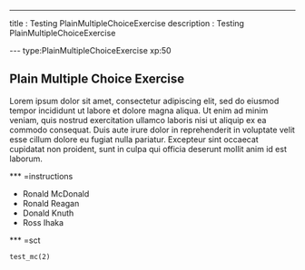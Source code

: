 ---
title       : Testing PlainMultipleChoiceExercise
description : Testing PlainMultipleChoiceExercise

--- type:PlainMultipleChoiceExercise xp:50
## Plain Multiple Choice Exercise

Lorem ipsum dolor sit amet, consectetur adipiscing elit, sed do eiusmod tempor incididunt ut labore et dolore magna aliqua. Ut enim ad minim veniam, quis nostrud exercitation ullamco laboris nisi ut aliquip ex ea commodo consequat. Duis aute irure dolor in reprehenderit in voluptate velit esse cillum dolore eu fugiat nulla pariatur. Excepteur sint occaecat cupidatat non proident, sunt in culpa qui officia deserunt mollit anim id est laborum.

*** =instructions
- Ronald McDonald
- Ronald Reagan
- Donald Knuth
- Ross Ihaka

*** =sct
```{r}
test_mc(2)
```
